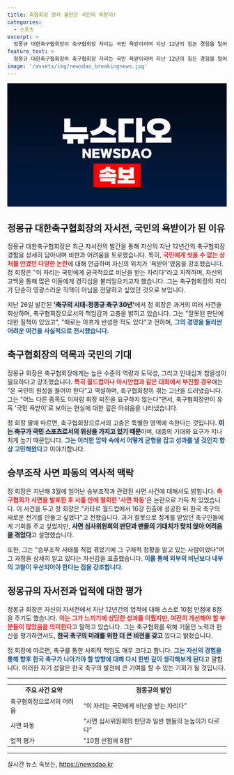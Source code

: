 ```yaml
---
title: 축협회장 성적 불만은 국민의 욕받이!
categories:
  - 스포츠
excerpt: >
  정몽규 대한축구협회장이 축구협회장 자리는 국민 욕받이라며 지난 12년의 힘든 경험을 털어놨다. 그의 자서전에서 드러나는 축구계의 논란과 역경, 그리고 사면 파동의 내막을 통해 한국 축구의 미래를 재조명한다. 클릭하면 더 흥미로운 이야기가 펼쳐진다!
feature_text: >
  정몽규 대한축구협회장이 축구협회장 자리는 국민 욕받이라며 지난 12년의 힘든 경험을 털어놨다. 그의 자서전에서 드러나는 축구계의 논란과 역경, 그리고 사면 파동의 내막을 통해 한국 축구의 미래를 재조명한다. 클릭하면 더 흥미로운 이야기가 펼쳐진다!
image: '/assets/img/newsdao_breakingnews.jpg'
---
```


<p><img src="/assets/img/newsdao_breakingnews.jpg" alt="bookingtag 속보" /></p>

<h2 data-ke-size="size26">정몽규 대한축구협회장의 자서전, 국민의 욕받이가 된 이유</h2>

<p data-ke-size="size16">정몽규 대한축구협회장은 최근 자서전의 발간을 통해 자신의 지난 12년간의 축구협회장 경험을 상세히 담아내며 비판과 어려움을 토로했습니다. 특히, <b><span style="color: #ee2323;">국민에게 씻을 수 없는 상처를 안겼던 다양한 논란</span></b>에 대해 언급하며 자신의 위치가 '욕받이'였음을 강조했습니다. 정 회장은 "이 자리는 국민에게 궁극적으로 비난을 받는 자리다"라고 지적하며, 자신의 고백을 통해 많은 이들에게 경각심을 불러일으키고자 했습니다. 그는 축구협회장의 자리가 단순히 영광스러운 직책이 아님을 전달하고 싶었던 것으로 보입니다.</p>

<p data-ke-size="size16">지난 26일 발간된 <b><span style="background-color: #21538527;">'축구의 시대-정몽규 축구 30년'</span></b>에서 정 회장은 과거의 여러 사건을 회상하며, 축구협회장으로서의 책임감과 고충을 밝히고 있습니다. 그는 "잘못된 판단에 대한 질책이 있었고", "때로는 아프게 반성한 적도 있다”고 전하며, <b><span style="color: #1a5490;">그의 경영을 둘러싼 어려운 여건을 사실적으로 전시했습니다.</span></b></p>

<h2 data-ke-size="size26">축구협회장의 덕목과 국민의 기대</h2>

<p data-ke-size="size16">정몽규 회장은 축구협회장에게는 높은 수준의 역량과 도덕성, 그리고 인내심과 참을성이 필요하다고 강조했습니다. <b><span style="color: #ee2323;">특히 월드컵이나 아시안컵과 같은 대회에서 부진할 경우</span></b>에는 "온 국민의 원성을 들어야 한다"고 역설하며, 축구협회장이 겪는 고난을 드러냈습니다. 그는 "어느 다른 종목도 이처럼 회장 퇴진을 요구하지 않는다"면서, 축구협회장만이 유독 '국민 욕받이'로 보이는 현실에 대한 깊은 아쉬움을 나타냈습니다.</p>

<p data-ke-size="size16">정 회장 말에 따르면, 축구협회장으로서의 고충은 특별한 영역에 속한다는 것입니다. <b><span style="background-color: #21538527;">이는 축구가 국민 스포츠로서의 위상을 가지고 있기 때문</span></b>이며, 대중의 기대와 요구가 지나치게 높기 때문입니다. <b><span style="color: #1a5490;">그는 이러한 압박 속에서 어떻게 균형을 잡고 성과를 낼 것인지 항상 고민해왔다</span></b>고 이야기합니다.</p>

<h2 data-ke-size="size26">승부조작 사면 파동의 역사적 맥락</h2>

<p data-ke-size="size16">정 회장은 지난해 3월에 일어난 승부조작과 관련된 사면 사건에 대해서도 밝힙니다. <b><span style="color: #ee2323;">축구협회가 사면을 발표한 후 사흘 만에 철회한 '사면 파동'</span></b>은 논란으로 가득 차 있었습니다. 이 사건을 두고 정 회장은 "카타르 월드컵에서 16강 진출에 성공한 뒤 한국 축구의 새로운 전기를 만들고 싶었다"고 전했습니다. 과거 잘못으로 징계를 받았던 축구인들에게 기회를 주고 싶었지만, <b><span style="background-color: #21538527;">사면 심사위원회의 판단과 팬들의 기대치가 맞지 않아 어려움을 겪었다</span></b>고 설명했습니다.</p>

<p data-ke-size="size16">또한, 그는 "승부조작 사태를 직접 겪었기에 그 구체적 정황을 알고 있는 사람이었다"며 그 과정을 상세히 알고 있다는 자신감을 표출했습니다. <b><span style="color: #1a5490;">이를 통해 외부의 비난보다 내부의 고찰이 우선되어야 한다는 점을 강조합니다.</span></b></p>

<h2 data-ke-size="size26">정몽규의 자서전과 업적에 대한 평가</h2>

<p data-ke-size="size16">정몽규 회장은 자신의 자서전에서 지난 12년간의 업적에 대해 스스로 10점 만점에 8점을 주기도 했습니다. <b><span style="color: #ee2323;">이는 그가 느끼기에 상당한 성과를 이뤘지만, 여전히 개선해야 할 부분들이 많았음을 의미한다</span></b>고 말하고 있습니다. 그는 축구협회를 위해 기울인 노력과 헌신을 평가하면서도, <b><span style="background-color: #21538527;">한국 축구의 미래를 위한 더 큰 비전을 갖고</span></b> 있다고 밝혔습니다.</p>

<p data-ke-size="size16">정 회장에 따르면, 축구를 통한 사회적 책임도 매우 크다고 합니다. <b><span style="color: #1a5490;">그는 자신의 경험을 통해 향후 한국 축구가 나아가야 할 방향에 대해 다시 한번 깊이 생각해보게 된다</span></b>고 말합니다. 이러한 자기 성찰은 한국 축구의 발전에 큰 기여를 할 수 있는 기회가 될 것입니다.</p>

<hr>

<table style="width: 100%; border-collapse: collapse;">
<tr>
<td style="text-align: center; height: 17px;"><b>주요 사건 요약</b></td>
<td style="text-align: center; height: 17px;"><b>정몽규의 발언</b></td>
</tr>
<tr>
<td style="height: 17px;">축구협회장으로서의 어려움</td>
<td style="height: 17px;">“이 자리는 국민에게 비난을 받는 자리다”</td>
</tr>
<tr>
<td style="height: 17px;">사면 파동</td>
<td style="height: 17px;">“사면 심사위원회의 판단과 일반 팬들의 눈높이가 다르다”</td>
</tr>
<tr>
<td style="height: 17px;">업적 평가</td>
<td style="height: 17px;">“10점 만점에 8점”</td>
</tr>
</table>

<hr>
실시간 뉴스 속보는, <a href="https://newsdao.kr" rel="dofollow">https://newsdao.kr</a>


